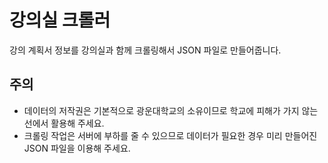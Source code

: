 # 강의실 크롤러

강의 계획서 정보를 강의실과 함께 크롤링해서 JSON 파일로 만들어줍니다.

## 주의

* 데이터의 저작권은 기본적으로 광운대학교의 소유이므로 학교에 피해가 가지 않는 선에서 활용해 주세요.
* 크롤링 작업은 서버에 부하를 줄 수 있으므로 데이터가 필요한 경우 미리 만들어진 JSON 파일을 이용해 주세요.
